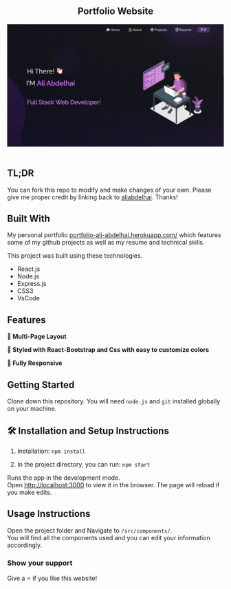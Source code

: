 <h2 align="center">
  Portfolio Website<br/>
</h2>
<div align="center">
  <img alt="Demo" src="./Images/readmeImg.png" />
</div>

<br/>


## TL;DR

You can fork this repo to modify and make changes of your own. Please give me proper credit by linking back to [aliabdelhai](https://github.com/aliabdelhai/Portfolio). Thanks!


## Built With

My personal portfolio <a href="https://portfolio-ali-abdelhai.herokuapp.com/" target="_blank">portfolio-ali-abdelhai.herokuapp.com/</a> which features some of my github projects as well as my resume and technical skills.<br/>

This project was built using these technologies.

- React.js
- Node.js
- Express.js
- CSS3
- VsCode

## Features

**📖 Multi-Page Layout**

**🎨 Styled with React-Bootstrap and Css with easy to customize colors**

**📱 Fully Responsive**

## Getting Started

Clone down this repository. You will need `node.js` and `git` installed globally on your machine.

## 🛠 Installation and Setup Instructions

1. Installation: `npm install`

2. In the project directory, you can run: `npm start`

Runs the app in the development mode.\
Open [http://localhost:3000](http://localhost:3000) to view it in the browser.
The page will reload if you make edits.

## Usage Instructions

Open the project folder and Navigate to `/src/components/`. <br/>
You will find all the components used and you can edit your information accordingly.

### Show your support

Give a ⭐ if you like this website!

